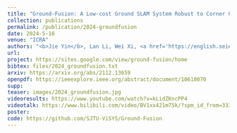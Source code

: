 ```yaml
---
title: "Ground-Fusion: A Low-cost Ground SLAM System Robust to Corner Cases"
collection: publications
permalink: /publication/2024-groundfusion
date: 2024-5-16
venue: "ICRA"
authors: "<b>Jie Yin</b>, Lan Li, Wei Xi, <a href='https://english.seiee.sjtu.edu.cn/english/detail/842_811.htm' target='_blank'>Wenxian Yu</a>, <a href='https://drone.sjtu.edu.cn/dpzou/' target='_blank'>Danping Zou</a>"
url: 
project: https://sites.google.com/view/ground-fusion/home
bibtex: files/2024_groundfusion.txt
arxiv: https://arxiv.org/abs/2112.13659
openpdf: https://ieeexplore.ieee.org/abstract/document/10610070
supp: 
teaser: images/2024_groundfusion.jpg
videoresults: https://www.youtube.com/watch?v=kLidZKncPP4
videotalk: https://www.bilibili.com/video/BV1xx421m75k/?spm_id_from=333.337.search-card.all.click&vd_source=0804300aea4065df90adde5398ee74b7
poster: 
code: https://github.com/SJTU-ViSYS/Ground-Fusion
---
```

